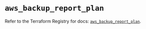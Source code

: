 # `aws_backup_report_plan`

Refer to the Terraform Registry for docs: [`aws_backup_report_plan`](https://registry.terraform.io/providers/hashicorp/aws/6.16.0/docs/resources/backup_report_plan).
